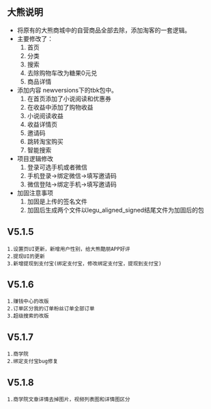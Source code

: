 ## 大熊说明
* 将原有的大熊商城中的自营商品全部去除，添加淘客的一套逻辑。
* 主要修改了：
    1. 首页
    2. 分类
    3. 搜索
    4. 去除购物车改为糖果0元兑
    5. 商品详情
* 添加内容 newversions下的tbk包中。
    1. 在首页添加了小说阅读和优惠券
    2. 在收益中添加了购物收益
    3. 小说阅读收益
    4. 收益详情页
    5. 邀请码
    6. 跳转淘宝购买
    7. 智能搜索
* 项目逻辑修改
    1. 登录可选手机或者微信
    2. 手机登录->绑定微信->填写邀请码
    3. 微信登陆->绑定手机->填写邀请码
* 加固注意事项
    1. 加固是上传的签名文件
    2. 加固后生成两个文件以legu_aligned_signed结尾文件为加固后的包
## V5.1.5
    1.设置页UI更新，新增用户性别，给大熊酷朋APP好评
    2.提现UI的更新
    3.新增提现到支付宝(绑定支付宝，修改绑定支付宝，提现到支付宝)
## V5.1.6
    1.赚钱中心的改版
    2.订单区分我的订单粉丝订单全部订单
    3.超级搜索的改版
## V5.1.7
    1.商学院
    2.绑定支付宝bug修复
## V5.1.8
    1.商学院文章详情去掉图片，视频列表图和详情图区分
    
